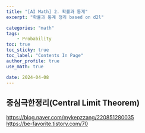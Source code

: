 ```yaml
---
title: "[AI Math] 2. 확률과 통계"
excerpt: "확률과 통계 정리 based on d2l"

categories: "math"
tags:
    - Probability
toc: true  
toc_sticky: true
toc_label: "Contents In Page"
author_profile: true
use_math: true

date: 2024-04-08
---
```


## 중심극한정리(Central Limit Theorem)
https://blog.naver.com/mykepzzang/220851280035<br>
https://be-favorite.tistory.com/70


## 